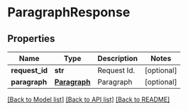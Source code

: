# ParagraphResponse

## Properties
Name | Type | Description | Notes
------------ | ------------- | ------------- | -------------
**request_id** | **str** | Request Id. | [optional] 
**paragraph** | [**Paragraph**](Paragraph.md) | Paragraph | [optional] 

[[Back to Model list]](../README.md#documentation-for-models) [[Back to API list]](../README.md#documentation-for-api-endpoints) [[Back to README]](../README.md)


